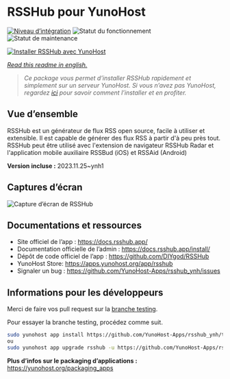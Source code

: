 <!--
N.B.: This README was automatically generated by https://github.com/YunoHost/apps/tree/master/tools/README-generator
It shall NOT be edited by hand.
-->

# RSSHub pour YunoHost

[![Niveau d’intégration](https://dash.yunohost.org/integration/rsshub.svg)](https://dash.yunohost.org/appci/app/rsshub) ![Statut du fonctionnement](https://ci-apps.yunohost.org/ci/badges/rsshub.status.svg) ![Statut de maintenance](https://ci-apps.yunohost.org/ci/badges/rsshub.maintain.svg)

[![Installer RSSHub avec YunoHost](https://install-app.yunohost.org/install-with-yunohost.svg)](https://install-app.yunohost.org/?app=rsshub)

*[Read this readme in english.](./README.md)*

> *Ce package vous permet d’installer RSSHub rapidement et simplement sur un serveur YunoHost.
Si vous n’avez pas YunoHost, regardez [ici](https://yunohost.org/#/install) pour savoir comment l’installer et en profiter.*

## Vue d’ensemble

RSSHub est un générateur de flux RSS open source, facile à utiliser et extensible. Il est capable de générer des flux RSS à partir d'à peu près tout. RSSHub peut être utilisé avec l'extension de navigateur RSSHub Radar et l'application mobile auxiliaire RSSBud (iOS) et RSSAid (Android)


**Version incluse :** 2023.11.25~ynh1

## Captures d’écran

![Capture d’écran de RSSHub](./doc/screenshots/screenshot.png)

## Documentations et ressources

* Site officiel de l’app : <https://docs.rsshub.app/>
* Documentation officielle de l’admin : <https://docs.rsshub.app/install/>
* Dépôt de code officiel de l’app : <https://github.com/DIYgod/RSSHub>
* YunoHost Store: <https://apps.yunohost.org/app/rsshub>
* Signaler un bug : <https://github.com/YunoHost-Apps/rsshub_ynh/issues>

## Informations pour les développeurs

Merci de faire vos pull request sur la [branche testing](https://github.com/YunoHost-Apps/rsshub_ynh/tree/testing).

Pour essayer la branche testing, procédez comme suit.

``` bash
sudo yunohost app install https://github.com/YunoHost-Apps/rsshub_ynh/tree/testing --debug
ou
sudo yunohost app upgrade rsshub -u https://github.com/YunoHost-Apps/rsshub_ynh/tree/testing --debug
```

**Plus d’infos sur le packaging d’applications :** <https://yunohost.org/packaging_apps>